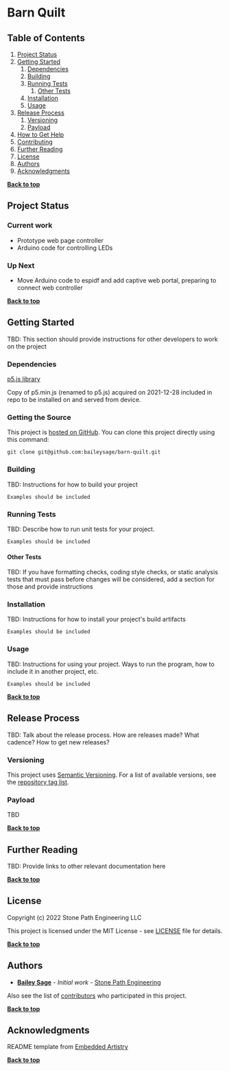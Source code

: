 # Barn Quilt


## Table of Contents

1. [Project Status](#project-status)
1. [Getting Started](#getting-started)
	1. [Dependencies](#dependencies)
	1. [Building](#building)
	2. [Running Tests](#running-tests)
		1. [Other Tests](#other-tests)
	1. [Installation](#installation)
	1. [Usage](#usage)
1. [Release Process](#release-process)
	1. [Versioning](#versioning)
	1. [Payload](#payload)
1. [How to Get Help](#how-to-get-help)
1. [Contributing](#contributing)
1. [Further Reading](#further-reading)
1. [License](#license)
1. [Authors](#authors)
1. [Acknowledgments](#acknowledgements)


**[Back to top](#table-of-contents)**

## Project Status

### Current work
- Prototype web page controller
- Arduino code for controlling LEDs

### Up Next
- Move Arduino code to espidf and add captive web portal, preparing to connect web controller

**[Back to top](#table-of-contents)**

## Getting Started

TBD: This section should provide instructions for other developers to work on the project

### Dependencies

[p5.js library](https://p5js.org/)

Copy of p5.min.js (renamed to p5.js) acquired on 2021-12-28 included in repo to be installed on and served from device. 


### Getting the Source

This project is [hosted on GitHub](https://github.com/baileysage/barn-quilt). You can clone this project directly using this command:

```
git clone git@github.com:baileysage/barn-quilt.git
```

### Building

TBD: Instructions for how to build your project

```
Examples should be included
```

### Running Tests

TBD: Describe how to run unit tests for your project.

```
Examples should be included
```

#### Other Tests

TBD: If you have formatting checks, coding style checks, or static analysis tests that must pass before changes will be considered, add a section for those and provide instructions

### Installation

TBD: Instructions for how to install your project's build artifacts

```
Examples should be included
```

### Usage

TBD: Instructions for using your project. Ways to run the program, how to include it in another project, etc.

```
Examples should be included
```

**[Back to top](#table-of-contents)**

## Release Process

TBD: Talk about the release process. How are releases made? What cadence? How to get new releases?

### Versioning

This project uses [Semantic Versioning](http://semver.org/). For a list of available versions, see the [repository tag list](https://github.com/baileysage/barn-quilt/tags).

### Payload
TBD

**[Back to top](#table-of-contents)**

## Further Reading

TBD: Provide links to other relevant documentation here

**[Back to top](#table-of-contents)**

## License

Copyright (c) 2022 Stone Path Engineering LLC

This project is licensed under the MIT License - see [LICENSE](LICENSE) file for details.

**[Back to top](#table-of-contents)**

## Authors

* **[Bailey Sage](https://github.com/baileysage)** - *Initial work* - [Stone Path Engineering](https://github.com/Stone-Path-Engineering)

Also see the list of [contributors](https://github.com/your/project/contributors) who participated in this project.

**[Back to top](#table-of-contents)**

## Acknowledgments

README template from [Embedded Artistry](https://embeddedartistry.com/blog/2017/11/30/embedded-artistry-readme-template/)

**[Back to top](#table-of-contents)**
